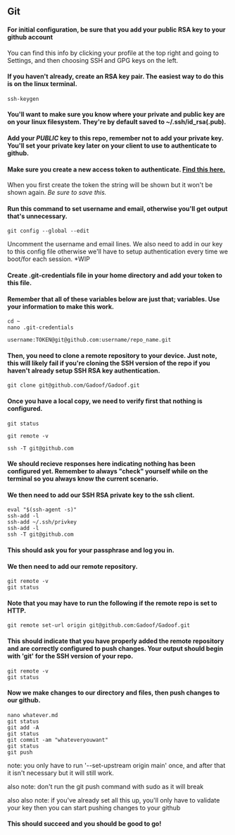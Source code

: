 ## Git

#### For initial configuration, be sure that you add your public RSA key to your github account

You can find this info by clicking your profile at the top right and going to Settings, and then choosing SSH and GPG keys on the left.

#### If you haven't already, create an RSA key pair. The easiest way to do this is on the linux terminal.

```
ssh-keygen
```

#### You'll want to make sure you know where your private and public key are on your linux filesystem. They're by default saved to ~/.ssh/id_rsa(.pub). 

#### Add your _PUBLIC_ key to this repo, remember not to add your private key. You'll set your private key later on your client to use to authenticate to github.

#### Make sure you create a new access token to authenticate. [Find this here.](https://github.com/settings/tokens)

When you first create the token the string will be shown but it won't be shown again. *Be sure to save this.* 

#### Run this command to set username and email, otherwise you'll get output that's unnecessary.

```
git config --global --edit
```
Uncomment the username and email lines.
We also need to add in our key to this config file otherwise we'll have to setup authentication every time we boot/for each session.
*WIP

#### Create .git-credentials file in your home directory and add your token to this file.
#### Remember that all of these variables below are just that; variables. Use your information to make this work.

```
cd ~
nano .git-credentials

username:TOKEN@git@github.com:username/repo_name.git
```

#### Then, you need to clone a remote repository to your device. Just note, this will likely fail if you're cloning the SSH version of the repo if you haven't already setup SSH RSA key authentication.

```
git clone git@github.com/Gadoof/Gadoof.git
```

#### Once you have a local copy, we need to verify first that nothing is configured.

```
git status

git remote -v

ssh -T git@github.com
```

#### We should recieve responses here indicating nothing has been configured yet. Remember to always "check" yourself while on the terminal so you always know the current scenario.

#### We then need to add our SSH RSA private key to the ssh client.

```
eval "$(ssh-agent -s)"
ssh-add -l
ssh-add ~/.ssh/privkey
ssh-add -l
ssh -T git@github.com
```
#### This should ask you for your passphrase and log you in.

#### We then need to add our remote repository.

```
git remote -v
git status
```

#### Note that you may have to run the following if the remote repo is set to HTTP.

```
git remote set-url origin git@github.com:Gadoof/Gadoof.git
```

#### This should indicate that you have properly added the remote repository and are correctly configured to push changes. Your output should begin with 'git' for the SSH version of your repo.

```
git remote -v
git status
```

#### Now we make changes to our directory and files, then push changes to our github.

```
nano whatever.md
git status
git add -A
git status
git commit -am "whateveryouwant"
git status
git push
```
note: you only have to run '--set-upstream origin main' once, and after that it isn't necessary but it will still work.

also note: don't run the git push command with sudo as it will break

also also note: if you've already set all this up, you'll only have to validate your key then you can start pushing changes to your github

#### This should succeed and you should be good to go!
